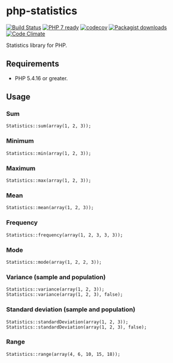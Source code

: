 # php-statistics

[![Build Status](https://travis-ci.org/Oefenweb/php-statistics.svg?branch=master)](https://travis-ci.org/Oefenweb/php-statistics) [![PHP 7 ready](http://php7ready.timesplinter.ch/Oefenweb/php-statistics/badge.svg)](https://travis-ci.org/Oefenweb/php-statistics) [![codecov](https://codecov.io/gh/Oefenweb/php-statistics/branch/master/graph/badge.svg)](https://codecov.io/gh/Oefenweb/php-statistics) [![Packagist downloads](http://img.shields.io/packagist/dt/Oefenweb/statistics.svg)](https://packagist.org/packages/oefenweb/statistics) [![Code Climate](https://codeclimate.com/github/Oefenweb/php-statistics/badges/gpa.svg)](https://codeclimate.com/github/Oefenweb/php-statistics)

Statistics library for PHP.

## Requirements

* PHP 5.4.16 or greater.

## Usage

### Sum
```
Statistics::sum(array(1, 2, 3));
```

### Minimum
```
Statistics::min(array(1, 2, 3));
```

### Maximum
```
Statistics::max(array(1, 2, 3));
```

### Mean
```
Statistics::mean(array(1, 2, 3));
```

### Frequency
```
Statistics::frequency(array(1, 2, 3, 3, 3));
```

### Mode
```
Statistics::mode(array(1, 2, 2, 3));
```

### Variance (sample and population)
```
Statistics::variance(array(1, 2, 3));
Statistics::variance(array(1, 2, 3), false);
```

### Standard deviation (sample and population)
```
Statistics::standardDeviation(array(1, 2, 3));
Statistics::standardDeviation(array(1, 2, 3), false);
```

### Range
```
Statistics::range(array(4, 6, 10, 15, 18));
```
